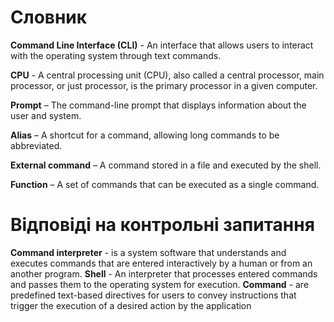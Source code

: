 # Словник

**Command Line Interface (CLI)** - An interface that allows users to interact with the operating system through text commands.

**CPU** - A central processing unit (CPU), also called a central processor, main processor, or just processor, is the primary processor in a given computer.

**Prompt** – The command-line prompt that displays information about the user and system.

**Alias** – A shortcut for a command, allowing long commands to be abbreviated.

**External command** – A command stored in a file and executed by the shell.

**Function** – A set of commands that can be executed as a single command.

# Відповіді на контрольні запитання

**Command interpreter** - is a system software that understands and executes commands that are entered interactively by a human or from an another program. 
**Shell** - An interpreter that processes entered commands and passes them to the operating system for execution.
**Command** - are predefined text-based directives for users to convey instructions that trigger the execution of a desired action by the application
